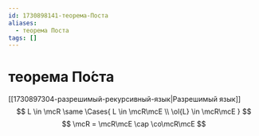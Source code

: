 ```yaml
---
id: 1730898141-теорема-Поста
aliases:
  - теорема Поста
tags: []
---
```


# теорема По́ста
[[1730897304-разрешимый-рекурсивный-язык|Разрешимый язык]]
$$
L \in \mcR \same \Cases{
L \in \mcR\mcE \\
\ol{L} \in \mcR\mcE
}
$$
$$
\mcR = \mcR\mcE \cap \co\mcR\mcE
$$
